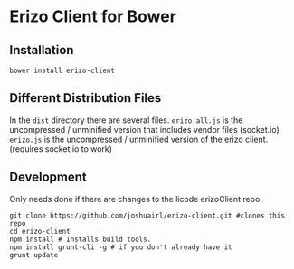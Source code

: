 # Erizo Client for Bower
## Installation
```
bower install erizo-client
```

## Different Distribution Files
In the `dist` directory there are several files.
`erizo.all.js` is the uncompressed / unminified version that includes vendor files (socket.io)
`erizo.js` is the uncompressed / unminified version of the erizo client. (requires socket.io to work)


## Development
Only needs done if there are changes to the licode erizoClient repo.
```
git clone https://github.com/joshuairl/erizo-client.git #clones this repo
cd erizo-client
npm install # Installs build tools.
npm install grunt-cli -g # if you don't already have it
grunt update
```
